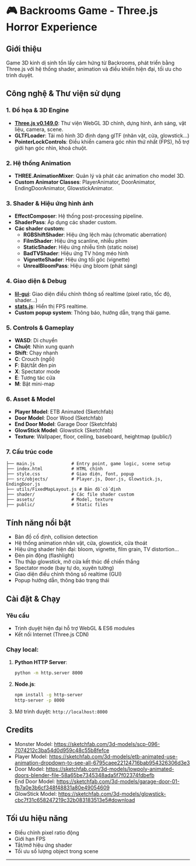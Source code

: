 # 🎮 Backrooms Game - Three.js Horror Experience

## Giới thiệu
Game 3D kinh dị sinh tồn lấy cảm hứng từ Backrooms, phát triển bằng Three.js với hệ thống shader, animation và điều khiển hiện đại, tối ưu cho trình duyệt.

## Công nghệ & Thư viện sử dụng

### 1. Đồ họa & 3D Engine
- **[Three.js v0.149.0](https://threejs.org/)**: Thư viện WebGL 3D chính, dựng hình, ánh sáng, vật liệu, camera, scene.
- **GLTFLoader**: Tải mô hình 3D định dạng glTF (nhân vật, cửa, glowstick...)
- **PointerLockControls**: Điều khiển camera góc nhìn thứ nhất (FPS), hỗ trợ giới hạn góc nhìn, khoá chuột.

### 2. Hệ thống Animation
- **THREE.AnimationMixer**: Quản lý và phát các animation cho model 3D.
- **Custom Animator Classes**: PlayerAnimator, DoorAnimator, EndingDoorAnimator, GlowstickAnimator.

### 3. Shader & Hiệu ứng hình ảnh
- **EffectComposer**: Hệ thống post-processing pipeline.
- **ShaderPass**: Áp dụng các shader custom.
- **Các shader custom:**
  - **RGBShiftShader**: Hiệu ứng lệch màu (chromatic aberration)
  - **FilmShader**: Hiệu ứng scanline, nhiễu phim
  - **StaticShader**: Hiệu ứng nhiễu tĩnh (static noise)
  - **BadTVShader**: Hiệu ứng TV hỏng méo hình
  - **VignetteShader**: Hiệu ứng tối góc (vignette)
  - **UnrealBloomPass**: Hiệu ứng bloom (phát sáng)

### 4. Giao diện & Debug
- **[lil-gui](https://github.com/georgealways/lil-gui)**: Giao diện điều chỉnh thông số realtime (pixel ratio, tốc độ, shader...)
- **[stats.js](https://github.com/mrdoob/stats.js/)**: Hiển thị FPS realtime.
- **Custom popup system**: Thông báo, hướng dẫn, trạng thái game.

### 5. Controls & Gameplay
- **WASD**: Di chuyển
- **Chuột**: Nhìn xung quanh
- **Shift**: Chạy nhanh
- **C**: Crouch (ngồi)
- **F**: Bật/tắt đèn pin
- **X**: Spectator mode
- **E**: Tương tác cửa
- **M**: Bật mini-map

### 6. Asset & Model
- **Player Model**: ETB Animated (Sketchfab)
- **Door Model**: Door Wood (Sketchfab)
- **End Door Model**: Garage Door (Sketchfab)
- **GlowStick Model**: Glowstick (Sketchfab)
- **Texture**: Wallpaper, floor, ceiling, baseboard, heightmap (public/)

### 7. Cấu trúc code
```
├── main.js              # Entry point, game logic, scene setup
├── index.html           # HTML chính
├── style.css            # Giao diện, font, popup
├── src/objects/         # Player.js, Door.js, Glowstick.js, EndingDoor.js
├── utils/FixedMapLayout.js # Bản đồ cố định
├── shader/              # Các file shader custom
├── assets/              # Model, texture
├── public/              # Static files
```

## Tính năng nổi bật
- Bản đồ cố định, collision detection
- Hệ thống animation nhân vật, cửa, glowstick, cửa thoát
- Hiệu ứng shader hiện đại: bloom, vignette, film grain, TV distortion...
- Đèn pin động (flashlight)
- Thu thập glowstick, mở cửa kết thúc để chiến thắng
- Spectator mode (bay tự do, xuyên tường)
- Giao diện điều chỉnh thông số realtime (GUI)
- Popup hướng dẫn, thông báo trạng thái

## Cài đặt & Chạy
### Yêu cầu
- Trình duyệt hiện đại hỗ trợ WebGL & ES6 modules
- Kết nối Internet (Three.js CDN)

### Chạy local:
1. **Python HTTP Server**:
   ```bash
   python -m http.server 8000
   ```
2. **Node.js**:
   ```bash
   npm install -g http-server
   http-server -p 8000
   ```
3. Mở trình duyệt: `http://localhost:8000`

## Credits
- Monster Model: https://sketchfab.com/3d-models/scp-096-7074212c3ba54d0d959c48c55b8fefce
- Player Model: https://sketchfab.com/3d-models/etb-animated-use-animation-dropdown-to-see-all-6795caee22124716bab954326306d3e3
- Door Model: https://sketchfab.com/3d-models/lowpoly-animated-doors-blender-file-58a65be7345348ada5f7f02374fdbefb
- End Door Model: https://sketchfab.com/3d-models/garage-door-01-fb7a0e3b6cf348f48831a80e49054609
- GlowStick Model: https://sketchfab.com/3d-models/glowstick-cbc7f31c658247219c32b083183513e5#download

## Tối ưu hiệu năng
- Điều chỉnh pixel ratio động
- Giới hạn FPS
- Tắt/mở hiệu ứng shader
- Tối ưu số lượng object trong scene

---

